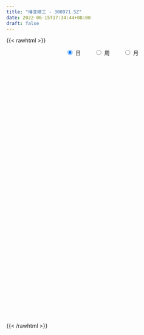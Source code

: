 ```yaml
---
title: "博亚精工 - 300971.SZ"
date: 2022-06-15T17:34:44+08:00
draft: false
---
```

{{< rawhtml >}}
    <div style="text-align: center">
        <label style="padding: 1rem;"><input style="margin-right: .5rem" type="radio" name="period" value="D" checked onclick="period_change(this)">日</label>
        <label style="padding: 1rem;"><input style="margin-right: .5rem" type="radio" name="period" value="W" onclick="period_change(this)">周</label>
        <label style="padding: 1rem;"><input style="margin-right: .5rem" type="radio" name="period" value="M" onclick="period_change(this)">月</label>
    </div>
    <div id="chart" style="height: 700px;"></div> 
    <script type="text/javascript">
        const D_v = [139037.34,92445.89,73125.87,80914.86,70982.46,44482.24,41863.91,31491.57,35878.96,38250.57,38252.52,32068.33,35943.64,37790.79,27698.9,36120.5,53843.96,32982.58,24086.27,30778.63,22217.7,20550.76,42013.86,30377.61,40845.76,30588.51,29373.66,22307.16,25020.8,30353.34,25130.33,26266.7,23688.83,17974.79,16835.4,39855.44,29773.7,24817.72,25462.7,28750.96,23483.54,11874.66,13278.51,14773.24,32583.2,26816.09,20167.13,13720.23,10401.37,14699.93,9747.79,11817.84,10522.97,8174.09,14219.99,10312.87,15884.62,14736.74,14539.2,12418.64,8589.17,10529.0,8806.54,10210.83,12000.91,11700.6,15303.2,32148.65,19069.82,16508.05,16596.69,12438.22,11035.95,19103.13,21287.46,18340.95,29730.82,23813.06,22858.8,34805.84,32520.82,26031.3,54473.54,50428.42,39341.34,28431.37,33750.84,53819.35,79688.36,72992.7,46280.64,63978.43,82988.38,76992.22,65576.5,46847.44,43279.73,41895.03,33385.56,23165.41,31147.27,23696.24,18544.94,17124.68,38862.53,26803.94,30220.03,31107.67,13638.78,11041.52,14353.0,12096.36,11744.8,10891.8,10308.0,6883.0,6713.01,8104.0,8743.44,18357.07,12492.35,12046.59,9754.99,17298.83,13247.57,17048.71,10240.09,19320.27,14662.64,16049.77,7412.18,9829.27,20187.43,10122.27,11365.6,14155.01,19912.42,14604.17,16377.91,14908.81,18852.88,17145.73,14568.27,19459.71,13907.66,16997.96,15174.64,14333.63,10819.75,12410.38,11477.42,9257.0,10459.89,12317.5,14557.92,10932.05,11092.56,8503.95,13274.49,8085.26,5998.66,6640.9,10008.38,8661.92,18038.24,13826.52,8731.03,6072.48,7155.61,6963.8,8156.15,3918.15,9098.05,5809.95,7680.36,8237.14,8328.64,14614.48,9304.7,17328.87,9937.96,13845.85,9403.01,12846.77,17385.34,8218.49,11341.75,6551.11,9371.3,5105.4,4193.04,5893.92,4062.8,4798.1,4263.24,2868.82,5814.95,3989.32,3767.73,3639.46,3730.65,3087.0,16013.3,9485.61,7870.76,6098.19,13264.87,8744.95,20960.9,16508.02,11023.21,9572.94,9367.06,12625.87,14267.26,16749.19,13642.8,11713.66,9376.54,6799.69,5358.45,5857.22,6243.38,7428.01,4466.18,5063.0,4900.79,5159.48,5168.4,3414.0,4132.76,3792.45,3078.92,3521.45,3379.19,3052.69,4772.66,5746.25,4894.22,18292.88,20628.84,12759.67,10125.26,19144.1,13933.22,10945.5,9402.0,9810.4,18418.84,10877.08,11040.04,7195.5,8063.53,7689.45,8693.87,6539.0,9385.7,10188.05,5123.45,4522.35,4417.0,6827.85,4347.96,4853.0,5460.9,4904.7,8486.0,4330.45,6180.9,4613.0,5435.99,5333.0,5062.82,6807.0,8737.83,7048.06,6039.0,5736.35,4465.0,5235.5,7412.05,6096.5]
const D_histogram = [0.0,0.0031908832,-0.0530577512,-0.3081419205,-0.6903706923,-0.9277405084,-1.005512697,-0.9992196535,-1.0448641177,-0.9153476196,-0.7420117876,-0.6966631819,-0.4808823071,-0.2884705578,-0.2120326187,-0.0101447372,0.1226045862,0.1562793968,0.1869996978,0.1449084734,0.1477631641,0.1246958162,0.2579755738,0.258952298,0.3971717545,0.4479736205,0.4779521157,0.4532892787,0.3620910335,0.3952420335,0.3856313866,0.3928776299,0.3398528842,0.2874325699,0.2489711236,0.3113286649,0.2873948546,0.248265514,0.2253479991,0.0792624087,-0.0976163774,-0.2166542525,-0.2301632937,-0.182039741,-0.0935648235,-0.0014539696,0.0070620964,-0.0111147111,0.0111156404,-0.0273957629,-0.0425472223,-0.0925818375,-0.1444158597,-0.1451917363,-0.0874285201,-0.0334553322,0.017303757,0.07994059,0.1057131307,0.0895570972,0.0956271008,0.0544650201,0.0291284428,-0.0105542853,-0.0781844424,-0.0798359441,-0.0341211763,0.0612993594,0.0525446573,0.0669024866,-0.0576825592,-0.1088913133,-0.1188347162,-0.0083097325,0.0436740349,0.1384654716,0.2586322712,0.2978321333,0.3294984643,0.4044478833,0.4876356264,0.4479848177,0.5327861617,0.6554704117,0.5604010227,0.5061383443,0.4408528708,0.4840333673,0.8043442501,0.8744884359,0.7419576442,0.7627046455,0.9468966781,1.2478843122,1.1133350585,0.8322072377,0.7356141785,0.4447261578,0.1573357642,-0.0601868442,-0.3544801699,-0.5759956509,-0.7447139603,-0.8532055866,-0.7465613703,-0.7106268953,-0.6426948016,-0.8241995131,-0.934311207,-0.9496537612,-1.0155853846,-1.1183032902,-1.0855349564,-1.0953635933,-0.9667825316,-0.8287380276,-0.7188276296,-0.6510961276,-0.5403923745,-0.314152268,-0.1861842365,-0.0424940425,0.0780878081,0.2325699098,0.2241731757,0.259120651,0.2454225308,0.1356608107,0.0726030648,-0.1392835857,-0.2307264124,-0.2260416881,-0.1053150959,-0.0366452167,0.0533161541,0.1428507043,0.2947453206,0.3820033481,0.4788249086,0.5378213997,0.6306945066,0.6829734104,0.6397792794,0.6792258347,0.6577258195,0.6014827104,0.5090863433,0.4449381451,0.3555334612,0.2516222033,0.1626375071,0.0496501098,-0.0151359946,0.0168997174,-0.0899311724,-0.2218361908,-0.4067092633,-0.5637474069,-0.5476796128,-0.5043930079,-0.4311258354,-0.3597945331,-0.2421799025,-0.1420126595,0.0437617276,0.0365911391,-0.0510159983,-0.077754921,-0.0417895494,-0.0659534837,-0.1716988089,-0.1950077606,-0.1286047663,-0.0704248578,-0.007524862,0.0556915988,0.0965202708,0.1503125401,0.1554608312,0.1888462379,0.1860572769,0.0933085158,0.0681631006,0.0865529595,-0.0597462284,-0.1380906821,-0.263870885,-0.3470938582,-0.4935773205,-0.561779159,-0.5658491046,-0.6437293559,-0.6187329323,-0.6159475612,-0.5352047094,-0.4130796895,-0.2589904519,-0.1344736409,-0.07428009,-0.0688764378,-0.0590115428,-0.0231205264,0.1555278928,0.2422648459,0.258636288,0.3034847787,0.386751932,0.4339694804,0.4953326367,0.5446236722,0.4944545351,0.4427991032,0.3587255397,0.3498200224,0.3092021849,0.3082062734,0.1399413691,-0.0799903652,-0.2204006362,-0.3152308746,-0.419836987,-0.5649732139,-0.577283629,-0.4935313173,-0.4051648105,-0.2946407226,-0.1996017137,-0.1104993253,-0.1105853728,-0.1107950794,-0.1280495447,-0.1560673295,-0.1207220065,-0.0765957508,-0.0661186157,-0.0375636769,-0.0807758126,-0.1607772145,-0.2822515251,-0.1093643298,0.0113801258,0.0401183,-0.0267852893,0.0292605981,0.0342815056,0.0542046767,-0.0351241525,-0.0764862873,-0.3681534789,-0.6078489138,-0.6772125492,-0.7144079316,-0.6244781371,-0.4938975929,-0.3537683278,-0.2052591346,-0.0434985957,0.0786200657,0.1788837629,0.2527655479,0.2992807859,0.3229699689,0.3533486418,0.3842459508,0.4129728686,0.4563993886,0.3851072333,0.3634720049,0.3547593819,0.3384783201,0.3519970654,0.3692810957,0.3884537632,0.4254268867,0.4763927549,0.4532375907,0.4112472067,0.3223390931,0.2507077245,0.2154248885,0.1525908885,0.1079814377]
const D_fast = [0.0,0.003988604,-0.0655244681,-0.3976441176,-0.9524655624,-1.4217705057,-1.7509208686,-1.9944327384,-2.301293232,-2.4006136389,-2.4127807538,-2.5415979435,-2.4460376455,-2.3257435357,-2.3023137512,-2.102962054,-1.9395615841,-1.8668169243,-1.7893466989,-1.7952108049,-1.7554153232,-1.7473087171,-1.5495350659,-1.4838202673,-1.2463078721,-1.083512601,-0.9340460769,-0.8453865942,-0.846062081,-0.7141005726,-0.6273033729,-0.5218377222,-0.4898992468,-0.4704614186,-0.446680084,-0.3064903765,-0.2585754731,-0.2356384352,-0.2022189504,-0.3284889386,-0.529771819,-0.7029732572,-0.7740231219,-0.7714095045,-0.7063257928,-0.6145784313,-0.6042968412,-0.6252523265,-0.6002430648,-0.6456034089,-0.6713916739,-0.7445717484,-0.8325097356,-0.8695835463,-0.8336774601,-0.7880681052,-0.7329830767,-0.6503610963,-0.5981602729,-0.5919270321,-0.5619502533,-0.589496079,-0.6075505455,-0.649871845,-0.7370481127,-0.7586586004,-0.7214741266,-0.6107287512,-0.6063472889,-0.575263838,-0.7142695235,-0.792701106,-0.8323531879,-0.7239056374,-0.6610033612,-0.5315955567,-0.3467706892,-0.2331127938,-0.1190718467,0.0569895432,0.2620861928,0.3344315885,0.552429473,0.8389813259,0.8840121926,0.9562841003,1.0012118444,1.1654006828,1.6867976282,1.9755639229,2.0285225422,2.239945705,2.6608619071,3.2738206192,3.4176051302,3.3445291188,3.4318396042,3.252133123,3.0040766705,2.771507351,2.3885939828,2.023079589,1.6681827895,1.3463897667,1.2663936403,1.1246713915,1.0319297848,0.644375195,0.3006856994,0.0479297049,-0.2718982647,-0.6541919928,-0.8928073982,-1.1764769334,-1.2895915045,-1.3587315074,-1.4285280168,-1.5235705467,-1.5479648873,-1.4002628477,-1.3188408754,-1.185774192,-1.0456703894,-0.8330458103,-0.7853992505,-0.6856716124,-0.6380140999,-0.7138606174,-0.758767597,-1.005475144,-1.1545995738,-1.2064252715,-1.1120274532,-1.0525188782,-0.9492284689,-0.8239812427,-0.5984002962,-0.4156414317,-0.199113644,-0.005661803,0.2448849305,0.467907187,0.5846578758,0.7939108898,0.9368423294,1.030969898,1.0658451167,1.1129314548,1.1124101362,1.0714044291,1.0230791096,0.9225042398,0.8539341368,0.8901947782,0.7608810952,0.573517029,0.2869666407,-0.0110083546,-0.1318604636,-0.2146721108,-0.2491863972,-0.2678037281,-0.2107340731,-0.146069995,0.0506448239,0.0526220203,-0.0477391167,-0.0939167697,-0.0683987854,-0.1090510907,-0.257721118,-0.3297820099,-0.2955302071,-0.2549565131,-0.1939377328,-0.1167983723,-0.0518396327,0.0395307717,0.0835442706,0.1641412368,0.207866595,0.1384449629,0.1303403228,0.1703684216,0.0091326766,-0.1037344477,-0.2954823718,-0.4654788095,-0.7353566019,-0.9440032302,-1.0895354519,-1.3283480422,-1.4580348517,-1.6092363709,-1.6622946965,-1.6434395989,-1.5540979743,-1.4631995736,-1.4215760451,-1.4333915023,-1.438279493,-1.4081686083,-1.1906382159,-1.0433350513,-0.9623045371,-0.8415848518,-0.6616297155,-0.5059197971,-0.3207234815,-0.135276528,-0.0618320313,-0.0027876874,0.0028201341,0.0813696223,0.118052331,0.194107988,0.0608284258,-0.1791008997,-0.3746113298,-0.5482492868,-0.757814646,-1.0441941764,-1.2008254988,-1.2404560163,-1.2533807122,-1.2165168049,-1.1713782244,-1.1099006674,-1.1376330581,-1.1655415345,-1.214808386,-1.2818430031,-1.2766781818,-1.2517008638,-1.2577533826,-1.2385893631,-1.3019954519,-1.4221911574,-1.6142283494,-1.4686822365,-1.3450927494,-1.3063250002,-1.3799249118,-1.3165638749,-1.302972591,-1.2694982508,-1.3676081181,-1.4280918247,-1.8117973861,-2.2034550494,-2.4421218221,-2.6579191873,-2.7241089272,-2.7170027812,-2.6653155981,-2.5681211885,-2.4172352986,-2.2754616207,-2.1304769828,-1.9934038109,-1.8720683763,-1.7676367011,-1.6489208678,-1.5219620711,-1.3899919361,-1.232465569,-1.2074809159,-1.1382481431,-1.0582709206,-0.9899324025,-0.8884143908,-0.7788100866,-0.6625239783,-0.519194133,-0.3491300761,-0.2589758426,-0.198154425,-0.2064777653,-0.2154322027,-0.1968588166,-0.2215450945,-0.2391591859]
const D_slow = [0.0,0.0007977208,-0.012466717,-0.0895021971,-0.2620948702,-0.4940299973,-0.7454081715,-0.9952130849,-1.2564291143,-1.4852660192,-1.6707689661,-1.8449347616,-1.9651553384,-2.0372729778,-2.0902811325,-2.0928173168,-2.0621661703,-2.0230963211,-1.9763463966,-1.9401192783,-1.9031784873,-1.8720045332,-1.8075106398,-1.7427725653,-1.6434796266,-1.5314862215,-1.4119981926,-1.2986758729,-1.2081531145,-1.1093426062,-1.0129347595,-0.914715352,-0.829752131,-0.7578939885,-0.6956512076,-0.6178190414,-0.5459703277,-0.4839039492,-0.4275669495,-0.4077513473,-0.4321554416,-0.4863190048,-0.5438598282,-0.5893697634,-0.6127609693,-0.6131244617,-0.6113589376,-0.6141376154,-0.6113587053,-0.618207646,-0.6288444516,-0.6519899109,-0.6880938759,-0.7243918099,-0.74624894,-0.754612773,-0.7502868338,-0.7303016863,-0.7038734036,-0.6814841293,-0.6575773541,-0.6439610991,-0.6366789884,-0.6393175597,-0.6588636703,-0.6788226563,-0.6873529504,-0.6720281105,-0.6588919462,-0.6421663246,-0.6565869644,-0.6838097927,-0.7135184717,-0.7155959049,-0.7046773961,-0.6700610282,-0.6054029604,-0.5309449271,-0.448570311,-0.3474583402,-0.2255494336,-0.1135532292,0.0196433113,0.1835109142,0.3236111699,0.450145756,0.5603589736,0.6813673155,0.882453378,1.101075487,1.286564898,1.4772410594,1.713965229,2.025936307,2.3042700716,2.5123218811,2.6962254257,2.8074069652,2.8467409062,2.8316941952,2.7430741527,2.59907524,2.4128967499,2.1995953532,2.0129550106,1.8352982868,1.6746245864,1.4685747081,1.2349969064,0.9975834661,0.7436871199,0.4641112974,0.1927275583,-0.0811133401,-0.3228089729,-0.5299934798,-0.7097003872,-0.8724744191,-1.0075725128,-1.0861105798,-1.1326566389,-1.1432801495,-1.1237581975,-1.0656157201,-1.0095724261,-0.9447922634,-0.8834366307,-0.849521428,-0.8313706618,-0.8661915583,-0.9238731614,-0.9803835834,-1.0067123574,-1.0158736615,-1.002544623,-0.9668319469,-0.8931456168,-0.7976447798,-0.6779385526,-0.5434832027,-0.3858095761,-0.2150662235,-0.0551214036,0.1146850551,0.2791165099,0.4294871875,0.5567587734,0.6679933097,0.756876675,0.8197822258,0.8604416026,0.87285413,0.8690701314,0.8732950607,0.8508122676,0.7953532199,0.6936759041,0.5527390523,0.4158191491,0.2897208972,0.1819394383,0.091990805,0.0314458294,-0.0040573355,0.0068830964,0.0160308812,0.0032768816,-0.0161618487,-0.026609236,-0.0430976069,-0.0860223091,-0.1347742493,-0.1669254409,-0.1845316553,-0.1864128708,-0.1724899711,-0.1483599034,-0.1107817684,-0.0719165606,-0.0247050011,0.0218093181,0.0451364471,0.0621772222,0.0838154621,0.068878905,0.0343562345,-0.0316114868,-0.1183849513,-0.2417792815,-0.3822240712,-0.5236863473,-0.6846186863,-0.8393019194,-0.9932888097,-1.1270899871,-1.2303599094,-1.2951075224,-1.3287259326,-1.3472959551,-1.3645150646,-1.3792679502,-1.3850480819,-1.3461661087,-1.2855998972,-1.2209408252,-1.1450696305,-1.0483816475,-0.9398892774,-0.8160561182,-0.6799002002,-0.5562865664,-0.4455867906,-0.3559054057,-0.2684504001,-0.1911498539,-0.1140982855,-0.0791129432,-0.0991105345,-0.1542106936,-0.2330184122,-0.337977659,-0.4792209625,-0.6235418697,-0.746924699,-0.8482159017,-0.9218760823,-0.9717765107,-0.9994013421,-1.0270476853,-1.0547464551,-1.0867588413,-1.1257756737,-1.1559561753,-1.175105113,-1.1916347669,-1.2010256862,-1.2212196393,-1.2614139429,-1.3319768242,-1.3593179067,-1.3564728752,-1.3464433002,-1.3531396225,-1.345824473,-1.3372540966,-1.3237029274,-1.3324839656,-1.3516055374,-1.4436439071,-1.5956061356,-1.7649092729,-1.9435112558,-2.09963079,-2.2231051883,-2.3115472702,-2.3628620539,-2.3737367028,-2.3540816864,-2.3093607457,-2.2461693587,-2.1713491622,-2.09060667,-2.0022695096,-1.9062080219,-1.8029648047,-1.6888649576,-1.5925881492,-1.501720148,-1.4130303025,-1.3284107225,-1.2404114562,-1.1480911822,-1.0509777415,-0.9446210198,-0.825522831,-0.7122134333,-0.6094016317,-0.5288168584,-0.4661399273,-0.4122837051,-0.374135983,-0.3471406236]
const D_data = [['2021-04-15', 50.0, 45.26, 45.02, 53.28],['2021-04-16', 41.66, 45.31, 41.22, 46.0],['2021-04-19', 44.0, 44.4, 42.0, 45.36],['2021-04-20', 44.65, 40.91, 40.66, 45.25],['2021-04-21', 39.45, 37.16, 37.0, 40.2],['2021-04-22', 37.1, 36.59, 36.11, 37.58],['2021-04-23', 36.95, 36.87, 36.76, 37.77],['2021-04-26', 36.18, 36.8, 35.86, 37.28],['2021-04-27', 36.6, 35.06, 34.63, 36.69],['2021-04-28', 35.35, 36.5, 35.3, 37.09],['2021-04-29', 36.27, 36.98, 36.13, 37.71],['2021-04-30', 36.59, 35.14, 35.03, 37.4],['2021-05-06', 35.12, 37.24, 34.8, 37.24],['2021-05-07', 37.6, 37.46, 36.61, 38.52],['2021-05-10', 37.59, 36.24, 36.11, 37.6],['2021-05-11', 35.86, 38.18, 35.72, 38.18],['2021-05-12', 38.8, 37.97, 37.9, 40.98],['2021-05-13', 37.14, 37.0, 36.4, 37.95],['2021-05-14', 37.2, 36.99, 36.72, 37.6],['2021-05-17', 37.0, 35.9, 35.4, 37.17],['2021-05-18', 35.63, 36.2, 35.63, 36.97],['2021-05-19', 36.04, 35.66, 35.61, 36.54],['2021-05-20', 35.66, 37.81, 35.5, 38.12],['2021-05-21', 37.3, 36.47, 36.21, 37.74],['2021-05-24', 36.37, 38.59, 36.02, 38.68],['2021-05-25', 38.99, 38.12, 37.55, 39.2],['2021-05-26', 37.97, 38.24, 37.32, 38.62],['2021-05-27', 38.2, 37.75, 37.56, 38.2],['2021-05-28', 37.78, 36.75, 36.66, 38.14],['2021-05-31', 36.76, 38.29, 36.67, 38.36],['2021-06-01', 37.92, 37.98, 37.61, 38.46],['2021-06-02', 38.24, 38.36, 37.82, 38.69],['2021-06-03', 38.67, 37.65, 37.61, 38.76],['2021-06-04', 37.38, 37.51, 37.23, 38.5],['2021-06-07', 37.52, 37.55, 37.23, 38.3],['2021-06-08', 37.53, 39.01, 37.3, 39.38],['2021-06-09', 38.82, 38.19, 38.08, 39.3],['2021-06-10', 38.29, 37.97, 37.65, 38.66],['2021-06-11', 37.52, 38.13, 37.31, 38.35],['2021-06-15', 38.14, 36.19, 35.97, 38.16],['2021-06-16', 35.9, 34.86, 34.71, 36.0],['2021-06-17', 34.32, 34.59, 34.32, 35.06],['2021-06-18', 34.65, 35.3, 34.65, 35.45],['2021-06-21', 34.89, 35.92, 34.89, 35.97],['2021-06-22', 36.51, 36.6, 36.51, 38.5],['2021-06-23', 36.53, 37.01, 36.53, 38.2],['2021-06-24', 36.6, 36.15, 36.03, 37.54],['2021-06-25', 36.0, 35.7, 35.6, 36.27],['2021-06-28', 36.39, 36.13, 35.69, 36.39],['2021-06-29', 36.23, 35.23, 35.01, 36.23],['2021-06-30', 35.23, 35.26, 35.08, 35.54],['2021-07-01', 35.51, 34.5, 34.46, 35.51],['2021-07-02', 34.79, 34.01, 33.88, 34.89],['2021-07-05', 34.01, 34.29, 33.92, 34.3],['2021-07-06', 34.8, 34.98, 34.19, 35.24],['2021-07-07', 34.68, 35.08, 34.61, 35.23],['2021-07-08', 35.12, 35.21, 34.81, 35.74],['2021-07-09', 35.21, 35.6, 35.01, 35.82],['2021-07-12', 36.0, 35.35, 35.17, 36.0],['2021-07-13', 35.59, 34.83, 34.72, 35.59],['2021-07-14', 34.76, 35.06, 34.6, 35.11],['2021-07-15', 35.05, 34.34, 34.07, 35.09],['2021-07-16', 34.35, 34.3, 34.1, 34.85],['2021-07-19', 34.08, 33.86, 33.68, 34.53],['2021-07-20', 33.83, 33.09, 32.91, 33.83],['2021-07-21', 33.3, 33.57, 32.95, 33.86],['2021-07-22', 33.57, 34.14, 33.08, 34.17],['2021-07-23', 34.5, 35.06, 34.26, 35.86],['2021-07-26', 34.6, 33.94, 33.65, 35.34],['2021-07-27', 34.34, 34.2, 33.82, 35.23],['2021-07-28', 33.79, 32.07, 32.04, 34.0],['2021-07-29', 32.07, 32.35, 32.07, 32.78],['2021-07-30', 32.0, 32.51, 31.9, 32.8],['2021-08-02', 32.51, 34.14, 32.05, 34.18],['2021-08-03', 34.4, 33.76, 33.67, 35.28],['2021-08-04', 33.73, 34.67, 33.73, 34.85],['2021-08-05', 34.74, 35.64, 34.41, 35.96],['2021-08-06', 36.0, 35.2, 34.72, 36.3],['2021-08-09', 35.41, 35.48, 35.16, 36.35],['2021-08-10', 35.39, 36.55, 35.28, 37.37],['2021-08-11', 36.46, 37.4, 36.21, 37.57],['2021-08-12', 37.0, 36.33, 35.71, 37.02],['2021-08-13', 36.2, 38.4, 36.0, 42.01],['2021-08-16', 38.5, 39.93, 37.51, 40.5],['2021-08-17', 39.23, 37.8, 37.58, 39.56],['2021-08-18', 37.33, 38.39, 37.06, 38.6],['2021-08-19', 37.7, 38.38, 36.76, 39.4],['2021-08-20', 39.25, 40.14, 38.5, 42.58],['2021-08-23', 41.46, 45.23, 41.0, 47.67],['2021-08-24', 44.66, 43.97, 43.25, 47.37],['2021-08-25', 43.14, 42.08, 41.61, 43.69],['2021-08-26', 42.27, 44.5, 41.04, 46.37],['2021-08-27', 44.0, 48.02, 42.62, 52.86],['2021-08-30', 48.02, 51.95, 46.22, 54.76],['2021-08-31', 51.82, 48.2, 48.1, 53.33],['2021-09-01', 48.78, 46.36, 45.51, 49.23],['2021-09-02', 46.05, 48.65, 45.56, 49.57],['2021-09-03', 47.6, 46.03, 44.6, 50.88],['2021-09-06', 46.01, 45.15, 43.35, 46.19],['2021-09-07', 44.52, 45.1, 44.37, 45.72],['2021-09-08', 44.72, 42.98, 42.98, 44.97],['2021-09-09', 42.83, 42.5, 41.7, 43.8],['2021-09-10', 42.74, 41.93, 41.3, 42.96],['2021-09-13', 42.0, 41.62, 41.16, 42.65],['2021-09-14', 41.76, 43.97, 41.4, 44.65],['2021-09-15', 43.0, 43.16, 42.21, 44.38],['2021-09-16', 42.95, 43.55, 42.36, 45.36],['2021-09-17', 43.5, 39.75, 39.65, 43.5],['2021-09-22', 38.69, 39.34, 38.59, 40.31],['2021-09-23', 39.92, 39.59, 39.17, 39.95],['2021-09-24', 39.3, 38.07, 37.92, 39.54],['2021-09-27', 37.91, 36.38, 36.15, 38.56],['2021-09-28', 36.59, 37.05, 36.11, 38.1],['2021-09-29', 36.41, 35.71, 35.61, 36.96],['2021-09-30', 36.09, 36.91, 36.0, 37.0],['2021-10-08', 37.12, 36.97, 36.8, 37.5],['2021-10-11', 36.99, 36.58, 35.71, 36.99],['2021-10-12', 36.68, 35.87, 35.06, 36.68],['2021-10-13', 35.6, 36.28, 35.3, 36.88],['2021-10-14', 35.95, 38.15, 35.95, 38.62],['2021-10-15', 37.47, 37.52, 37.02, 38.19],['2021-10-18', 37.01, 38.2, 37.01, 38.61],['2021-10-19', 37.91, 38.48, 37.63, 38.56],['2021-10-20', 38.56, 39.62, 38.19, 40.22],['2021-10-21', 39.0, 38.01, 37.73, 39.01],['2021-10-22', 37.89, 38.68, 36.89, 39.36],['2021-10-25', 38.21, 38.2, 37.69, 38.45],['2021-10-26', 36.94, 36.69, 36.37, 38.48],['2021-10-27', 36.61, 36.77, 36.22, 38.58],['2021-10-28', 36.21, 34.01, 34.01, 36.26],['2021-10-29', 34.01, 34.42, 33.75, 34.85],['2021-11-01', 34.29, 35.07, 34.29, 35.32],['2021-11-02', 35.1, 36.59, 35.1, 37.4],['2021-11-03', 36.21, 36.25, 35.8, 36.74],['2021-11-04', 36.38, 36.81, 36.1, 37.2],['2021-11-05', 36.62, 37.23, 36.29, 37.58],['2021-11-08', 37.32, 38.71, 36.89, 39.53],['2021-11-09', 38.51, 38.7, 38.1, 38.95],['2021-11-10', 38.89, 39.56, 38.63, 39.62],['2021-11-11', 39.24, 39.83, 39.01, 40.29],['2021-11-12', 39.98, 41.07, 39.98, 41.28],['2021-11-15', 41.0, 41.44, 40.25, 41.85],['2021-11-16', 41.44, 40.78, 40.15, 41.44],['2021-11-17', 40.5, 42.34, 40.3, 42.98],['2021-11-18', 42.3, 42.19, 41.42, 42.56],['2021-11-19', 41.8, 42.1, 41.62, 43.47],['2021-11-22', 42.0, 41.76, 41.64, 42.77],['2021-11-23', 42.38, 42.16, 41.8, 43.34],['2021-11-24', 42.63, 41.85, 41.52, 42.66],['2021-11-25', 42.25, 41.5, 41.21, 42.25],['2021-11-26', 41.7, 41.45, 41.41, 42.77],['2021-11-29', 40.57, 40.81, 40.5, 41.43],['2021-11-30', 40.7, 41.07, 40.21, 41.95],['2021-12-01', 41.08, 42.32, 40.6, 42.32],['2021-12-02', 42.36, 40.47, 40.12, 42.36],['2021-12-03', 40.21, 39.5, 39.43, 40.49],['2021-12-06', 39.61, 37.83, 37.74, 39.65],['2021-12-07', 37.98, 36.95, 36.81, 37.98],['2021-12-08', 37.4, 38.36, 37.4, 39.46],['2021-12-09', 38.55, 38.49, 38.29, 38.97],['2021-12-10', 38.09, 38.84, 38.02, 39.2],['2021-12-13', 38.91, 38.91, 38.28, 39.29],['2021-12-14', 38.5, 39.77, 38.5, 40.16],['2021-12-15', 39.93, 39.99, 39.4, 40.36],['2021-12-16', 40.0, 41.8, 40.0, 41.87],['2021-12-17', 41.4, 39.9, 39.89, 41.75],['2021-12-20', 39.61, 38.63, 38.57, 39.94],['2021-12-21', 38.63, 39.03, 38.46, 39.33],['2021-12-22', 38.95, 39.79, 38.85, 40.38],['2021-12-23', 40.06, 39.02, 38.58, 40.06],['2021-12-24', 38.9, 37.54, 37.5, 39.4],['2021-12-27', 37.8, 38.06, 37.33, 38.38],['2021-12-28', 38.33, 39.15, 38.29, 39.85],['2021-12-29', 39.15, 39.28, 38.61, 39.58],['2021-12-30', 39.44, 39.61, 38.92, 40.0],['2021-12-31', 39.61, 39.95, 39.4, 40.25],['2022-01-04', 39.94, 39.99, 39.12, 39.99],['2022-01-05', 39.49, 40.49, 39.14, 40.66],['2022-01-06', 39.9, 40.15, 39.45, 40.5],['2022-01-07', 40.0, 40.74, 39.56, 41.07],['2022-01-10', 40.55, 40.52, 40.01, 40.95],['2022-01-11', 40.59, 39.25, 39.2, 41.18],['2022-01-12', 39.35, 39.85, 39.35, 40.92],['2022-01-13', 40.02, 40.45, 39.32, 40.85],['2022-01-14', 39.81, 38.06, 37.81, 39.93],['2022-01-17', 37.8, 38.23, 37.42, 38.7],['2022-01-18', 38.28, 36.92, 36.92, 38.36],['2022-01-19', 36.99, 36.63, 36.45, 37.17],['2022-01-20', 36.61, 34.85, 34.6, 36.85],['2022-01-21', 35.19, 34.78, 34.49, 35.19],['2022-01-24', 34.78, 34.87, 34.33, 35.11],['2022-01-25', 34.47, 33.15, 33.15, 35.1],['2022-01-26', 33.15, 33.68, 33.15, 34.16],['2022-01-27', 33.68, 32.85, 32.8, 33.72],['2022-01-28', 33.39, 33.44, 32.66, 33.75],['2022-02-07', 33.88, 33.96, 33.61, 34.2],['2022-02-08', 33.95, 34.66, 33.51, 34.81],['2022-02-09', 34.5, 34.7, 34.45, 34.99],['2022-02-10', 34.73, 34.12, 34.0, 34.84],['2022-02-11', 34.07, 33.36, 33.1, 34.11],['2022-02-14', 33.65, 33.21, 33.01, 33.85],['2022-02-15', 33.53, 33.43, 32.93, 33.53],['2022-02-16', 33.42, 35.66, 33.18, 36.49],['2022-02-17', 35.05, 35.2, 34.92, 35.86],['2022-02-18', 34.95, 34.62, 34.2, 35.35],['2022-02-21', 34.62, 35.2, 34.32, 35.28],['2022-02-22', 35.37, 36.15, 34.41, 37.56],['2022-02-23', 36.13, 36.24, 35.56, 36.5],['2022-02-24', 35.8, 36.96, 35.31, 37.53],['2022-02-25', 35.91, 37.42, 35.6, 37.79],['2022-02-28', 37.47, 36.5, 36.18, 37.61],['2022-03-01', 36.57, 36.51, 36.3, 37.41],['2022-03-02', 36.31, 36.0, 35.68, 36.52],['2022-03-03', 36.03, 36.93, 35.61, 36.99],['2022-03-04', 36.5, 36.63, 35.81, 37.43],['2022-03-07', 36.59, 37.24, 35.8, 37.68],['2022-03-08', 37.34, 34.85, 34.63, 37.38],['2022-03-09', 34.67, 33.16, 31.16, 35.21],['2022-03-10', 34.0, 33.04, 32.81, 34.34],['2022-03-11', 32.82, 32.73, 31.58, 32.92],['2022-03-14', 32.22, 31.73, 31.71, 32.7],['2022-03-15', 31.73, 30.09, 30.09, 31.73],['2022-03-16', 30.6, 30.79, 29.8, 31.05],['2022-03-17', 31.28, 31.66, 30.86, 32.05],['2022-03-18', 31.7, 31.71, 31.35, 32.08],['2022-03-21', 31.73, 32.12, 31.6, 32.23],['2022-03-22', 31.82, 32.15, 31.82, 32.77],['2022-03-23', 31.96, 32.31, 31.78, 32.46],['2022-03-24', 32.05, 31.2, 31.1, 32.05],['2022-03-25', 31.31, 30.96, 30.96, 31.74],['2022-03-28', 31.87, 30.45, 30.0, 31.87],['2022-03-29', 30.45, 29.92, 29.91, 30.79],['2022-03-30', 29.97, 30.46, 29.97, 30.6],['2022-03-31', 30.46, 30.54, 30.01, 30.89],['2022-04-01', 30.1, 30.04, 30.0, 30.6],['2022-04-06', 30.01, 30.16, 29.92, 30.44],['2022-04-07', 30.0, 29.0, 28.88, 30.1],['2022-04-08', 29.28, 27.93, 27.8, 29.28],['2022-04-11', 27.88, 26.5, 26.43, 27.88],['2022-04-12', 26.55, 29.98, 26.3, 31.68],['2022-04-13', 29.69, 29.89, 28.1, 31.58],['2022-04-14', 30.49, 28.97, 28.63, 30.49],['2022-04-15', 28.19, 27.48, 27.3, 28.87],['2022-04-18', 27.5, 28.8, 27.18, 30.29],['2022-04-19', 28.23, 28.16, 27.88, 29.0],['2022-04-20', 28.15, 28.26, 27.9, 28.63],['2022-04-21', 28.1, 26.52, 26.36, 28.35],['2022-04-22', 26.7, 26.53, 25.62, 26.7],['2022-04-25', 23.5, 22.11, 22.0, 24.2],['2022-04-26', 21.79, 20.71, 20.61, 22.52],['2022-04-27', 20.32, 21.25, 20.0, 21.51],['2022-04-28', 20.9, 20.54, 20.26, 21.27],['2022-04-29', 20.87, 21.45, 20.64, 21.72],['2022-05-05', 21.57, 21.8, 21.35, 22.13],['2022-05-06', 21.41, 21.99, 21.22, 22.35],['2022-05-09', 21.84, 22.32, 21.83, 22.85],['2022-05-10', 21.91, 22.89, 21.91, 23.49],['2022-05-11', 22.68, 22.84, 22.62, 23.76],['2022-05-12', 22.71, 22.94, 22.69, 23.38],['2022-05-13', 23.27, 22.93, 22.72, 23.27],['2022-05-16', 22.93, 22.82, 22.8, 23.65],['2022-05-17', 23.0, 22.67, 22.2, 23.0],['2022-05-18', 22.56, 22.88, 22.56, 23.45],['2022-05-19', 22.7, 23.07, 22.42, 23.1],['2022-05-20', 23.14, 23.26, 22.93, 23.67],['2022-05-23', 23.23, 23.74, 23.22, 23.82],['2022-05-24', 23.68, 22.33, 22.31, 24.12],['2022-05-25', 22.21, 22.78, 22.16, 22.88],['2022-05-26', 22.85, 22.94, 22.03, 23.09],['2022-05-27', 23.3, 22.86, 22.71, 23.43],['2022-05-30', 23.28, 23.32, 22.46, 23.33],['2022-05-31', 23.37, 23.57, 22.73, 23.64],['2022-06-01', 23.75, 23.84, 23.08, 24.2],['2022-06-02', 23.7, 24.4, 23.54, 24.46],['2022-06-06', 24.46, 25.05, 24.46, 25.38],['2022-06-07', 24.95, 24.46, 24.29, 25.14],['2022-06-08', 24.46, 24.3, 23.9, 24.76],['2022-06-09', 24.23, 23.57, 23.33, 24.45],['2022-06-10', 23.16, 23.51, 22.81, 23.67],['2022-06-13', 23.5, 23.8, 23.39, 23.87],['2022-06-14', 23.66, 23.28, 22.51, 23.66],['2022-06-15', 23.36, 23.27, 23.15, 23.68]]
const W_v = [231483.23,311369.34,175941.95,73734.43,174732.21,145938.56,148135.89,123413.99,136744.96,77387.67,108059.89,57189.9,63328.31,54882.55,81364.19,75648.73,112275.42,170690.3,205771.32,345928.51,274590.92,129939.42,144118.85,39033.3,45040.96,6883.0,54409.87,69396.69,67684.95,65659.58,84656.19,82079.33,64215.82,57524.36,46954.92,57175.96,37079.07,34743.65,49576.69,63418.93,40588.05,23211.1,20080.28,40187.32,65576.93,56856.34,58281.88,29353.24,23705.67,17904.77,13571.6,66700.87,63235.22,55594.99,16383.32,35758.55,25906.71,28515.05,22638.81,32026.24,18744.05]
const W_histogram = [0.0,-0.5386210826,-0.9571598672,-1.0178497997,-1.0267969342,-1.0036942672,-0.908372732,-0.7400798781,-0.5421198858,-0.5548778353,-0.4916451825,-0.5163562112,-0.3843944251,-0.3447077446,-0.2326877079,-0.2919089252,-0.120286491,0.219848706,0.5540991201,1.2577166592,1.5232146297,1.3620629152,1.0613687805,0.7184648014,0.3986277613,0.1869640145,0.085041482,0.0959805123,-0.1690249551,-0.1415189381,0.1339404436,0.370739242,0.4628342866,0.3753861912,0.2614573131,0.2460736009,0.0744452676,0.1181234541,0.1908080706,0.0559809243,-0.2402609032,-0.4977909686,-0.6360122772,-0.6052421089,-0.3705057084,-0.2484934506,-0.4014371535,-0.5339905359,-0.6283671513,-0.7032847578,-0.8364186213,-0.8912185208,-0.9239250724,-1.2025305495,-1.2592596689,-1.1455499784,-0.9672912286,-0.8023012393,-0.5286420252,-0.3550887556,-0.2110871012]
const W_fast = [0.0,-0.6732763533,-1.3311051047,-1.646257487,-1.9119038551,-2.1397247549,-2.2714964028,-2.2882235183,-2.2257934975,-2.3772709058,-2.4369495486,-2.5907496301,-2.5548864503,-2.601376706,-2.5475285962,-2.6797270448,-2.5381762333,-2.1430788599,-1.6703036657,-0.6522569619,-0.0059553339,0.1734086804,0.1380567408,-0.025231038,-0.2454111377,-0.4103338809,-0.4909960429,-0.4560618845,-0.7633235907,-0.7711973082,-0.4622528156,-0.1327692067,0.0750344095,0.081432862,0.0328683121,0.0790030002,-0.0740140163,-0.0008049663,0.1195816679,-0.0012502473,-0.3575573007,-0.7395351082,-1.0367594861,-1.1572998451,-1.0151898716,-0.9553009765,-1.2086039678,-1.4746549841,-1.7261233874,-1.9768621833,-2.3191007022,-2.5967052318,-2.8603930515,-3.4396311661,-3.8111752026,-3.9838530068,-4.0474170641,-4.0830023846,-3.9415036769,-3.8567225962,-3.7654927171]
const W_slow = [0.0,-0.1346552707,-0.3739452375,-0.6284076874,-0.8851069209,-1.1360304877,-1.3631236707,-1.5481436402,-1.6836736117,-1.8223930705,-1.9453043661,-2.0743934189,-2.1704920252,-2.2566689613,-2.3148408883,-2.3878181196,-2.4178897424,-2.3629275659,-2.2244027858,-1.909973621,-1.5291699636,-1.1886542348,-0.9233120397,-0.7436958393,-0.644038899,-0.5972978954,-0.5760375249,-0.5520423968,-0.5942986356,-0.6296783701,-0.5961932592,-0.5035084487,-0.3877998771,-0.2939533293,-0.228589001,-0.1670706008,-0.1484592839,-0.1189284203,-0.0712264027,-0.0572311716,-0.1172963974,-0.2417441396,-0.4007472089,-0.5520577361,-0.6446841632,-0.7068075259,-0.8071668143,-0.9406644483,-1.0977562361,-1.2735774255,-1.4826820809,-1.7054867111,-1.9364679792,-2.2371006165,-2.5519155338,-2.8383030284,-3.0801258355,-3.2807011453,-3.4128616516,-3.5016338405,-3.5544056158]
const W_data = [['2021-04-16', 50.0, 45.31, 41.22, 53.28],['2021-04-23', 44.0, 36.87, 36.11, 45.36],['2021-04-30', 36.18, 35.14, 34.63, 37.71],['2021-05-07', 35.12, 37.46, 34.8, 38.52],['2021-05-14', 37.59, 36.99, 35.72, 40.98],['2021-05-21', 37.0, 36.47, 35.4, 38.12],['2021-05-28', 36.37, 36.75, 36.02, 39.2],['2021-06-04', 36.76, 37.51, 36.67, 38.76],['2021-06-11', 37.52, 38.13, 37.23, 39.38],['2021-06-18', 38.14, 35.3, 34.32, 38.16],['2021-06-25', 34.89, 35.7, 34.89, 38.5],['2021-07-02', 36.39, 34.01, 33.88, 36.39],['2021-07-09', 34.01, 35.6, 33.92, 35.82],['2021-07-16', 36.0, 34.3, 34.07, 36.0],['2021-07-23', 34.08, 35.06, 32.91, 35.86],['2021-07-30', 34.6, 32.51, 31.9, 35.34],['2021-08-06', 32.51, 35.2, 32.05, 36.3],['2021-08-13', 35.41, 38.4, 35.16, 42.01],['2021-08-20', 38.5, 40.14, 36.76, 42.58],['2021-08-27', 41.46, 48.02, 41.0, 52.86],['2021-09-03', 48.02, 46.03, 44.6, 54.76],['2021-09-10', 46.01, 41.93, 41.3, 46.19],['2021-09-17', 42.0, 39.75, 39.65, 45.36],['2021-09-24', 38.69, 38.07, 37.92, 40.31],['2021-09-30', 37.91, 36.91, 35.61, 38.56],['2021-10-08', 37.12, 36.97, 36.8, 37.5],['2021-10-15', 36.99, 37.52, 35.06, 38.62],['2021-10-22', 37.01, 38.68, 36.89, 40.22],['2021-10-29', 38.21, 34.42, 33.75, 38.58],['2021-11-05', 34.29, 37.23, 34.29, 37.58],['2021-11-12', 37.32, 41.07, 36.89, 41.28],['2021-11-19', 41.0, 42.1, 40.15, 43.47],['2021-11-26', 42.0, 41.45, 41.21, 43.34],['2021-12-03', 40.57, 39.5, 39.43, 42.36],['2021-12-10', 39.61, 38.84, 36.81, 39.65],['2021-12-17', 38.91, 39.9, 38.28, 41.87],['2021-12-24', 39.61, 37.54, 37.5, 40.38],['2021-12-31', 37.8, 39.95, 37.33, 40.25],['2022-01-07', 39.94, 40.74, 39.12, 41.07],['2022-01-14', 40.55, 38.06, 37.81, 41.18],['2022-01-21', 37.8, 34.78, 34.49, 38.7],['2022-01-28', 34.78, 33.44, 32.66, 35.11],['2022-02-11', 33.88, 33.36, 33.1, 34.99],['2022-02-18', 33.65, 34.62, 32.93, 36.49],['2022-02-25', 34.62, 37.42, 34.32, 37.79],['2022-03-04', 37.47, 36.63, 35.61, 37.61],['2022-03-11', 36.59, 32.73, 31.16, 37.68],['2022-03-18', 32.22, 31.71, 29.8, 32.7],['2022-03-25', 31.73, 30.96, 30.96, 32.77],['2022-04-01', 31.87, 30.04, 29.91, 31.87],['2022-04-08', 30.01, 27.93, 27.8, 30.44],['2022-04-15', 27.88, 27.48, 26.3, 31.68],['2022-04-22', 27.5, 26.53, 25.62, 30.29],['2022-04-29', 23.5, 21.45, 20.0, 24.2],['2022-05-06', 21.57, 21.99, 21.22, 22.35],['2022-05-13', 21.84, 22.93, 21.83, 23.76],['2022-05-20', 22.93, 23.26, 22.2, 23.67],['2022-05-27', 23.23, 22.86, 22.03, 24.12],['2022-06-02', 23.28, 24.4, 22.46, 24.46],['2022-06-10', 24.46, 23.51, 22.81, 25.38],['2022-06-17', 23.5, 23.27, 22.51, 23.87]]
const M_v = [718794.5199999998,572894.4299999999,450102.26,297564.59,977234.2699999999,490154.7299999999,198374.51,316327.81,213761.0699999999,176794.77,136867.74,171699.5000000001,202481.87,117332.62,62640.11]
const M_histogram = [0.0,0.201025641,0.1226608226,-0.1091231329,0.7521297012,0.5298136972,0.2003797989,0.4039126902,0.4340454629,0.0089483054,-0.0684792098,-0.4994145002,-1.3279422965,-1.6438179161,-1.7725065142]
const M_fast = [0.0,0.2512820513,0.2035824385,-0.0554823002,0.9938029592,0.9039403794,0.6246014309,0.9291124947,1.0677566332,0.6448965521,0.5503492344,-0.005439681,-1.1659530514,-1.8927831502,-2.4645983768]
const M_slow = [0.0,0.0502564103,0.0809216159,0.0536408327,0.241673258,0.3741266823,0.424221632,0.5251998045,0.6337111703,0.6359482466,0.6188284442,0.4939748191,0.161989245,-0.248965234,-0.6920918626]
const M_data = [['2021-04-30', 50.0, 35.14, 34.63, 53.28],['2021-05-31', 35.12, 38.29, 34.8, 40.98],['2021-06-30', 37.92, 35.26, 34.32, 39.38],['2021-07-30', 35.51, 32.51, 31.9, 36.0],['2021-08-31', 32.51, 48.2, 32.05, 54.76],['2021-09-30', 48.78, 36.91, 35.61, 50.88],['2021-10-29', 37.12, 34.42, 33.75, 40.22],['2021-11-30', 34.29, 41.07, 34.29, 43.47],['2021-12-31', 41.08, 39.95, 36.81, 42.36],['2022-01-28', 39.94, 33.44, 32.66, 41.18],['2022-02-28', 33.88, 36.5, 32.93, 37.79],['2022-03-31', 36.57, 30.54, 29.8, 37.68],['2022-04-29', 30.1, 21.45, 20.0, 31.68],['2022-05-31', 21.57, 23.57, 21.22, 24.12],['2022-06-30', 23.75, 23.27, 22.51, 25.38]]
        const D_a = [null,null,null,null,null,null,null,null,34.63,null,null,null,null,null,null,null,40.98,null,null,null,null,null,null,null,null,null,null,null,36.66,null,null,null,null,null,null,39.38,null,null,null,null,null,34.32,null,null,null,null,null,null,36.39,null,null,null,33.88,null,null,null,null,null,36.0,null,null,null,null,null,null,null,null,null,null,null,null,null,31.9,null,null,null,null,null,null,null,null,null,null,null,null,null,null,null,null,null,null,null,null,54.76,null,null,null,null,null,null,null,null,null,null,null,null,null,null,null,null,null,null,null,null,null,null,null,35.06,null,null,null,null,null,40.22,null,null,null,null,null,null,33.75,null,null,null,null,null,null,null,null,null,null,null,null,null,null,43.47,null,null,null,null,null,null,null,null,null,null,null,36.81,null,null,null,null,null,null,41.87,null,null,null,null,null,null,37.33,null,null,null,null,null,null,null,null,null,41.18,null,null,null,null,null,null,null,null,null,null,null,null,32.66,null,null,null,null,null,null,null,null,null,null,null,null,null,null,37.79,null,null,null,null,null,null,null,null,null,null,null,null,29.8,null,null,null,32.77,null,null,null,null,null,null,null,null,null,null,null,null,26.3,null,null,null,null,29.0,null,null,null,null,null,20.0,null,null,null,null,null,null,null,null,null,null,null,null,null,null,null,24.12,null,null,null,22.46,null,null,null,25.38,null,null,null,null,null,22.51,null]
const W_a = [null,null,34.63,null,null,null,null,null,39.38,null,null,null,null,null,null,31.9,null,null,null,null,54.76,null,null,null,null,null,null,null,33.75,null,null,null,null,null,null,41.87,null,null,null,null,null,null,null,null,null,null,null,null,null,null,null,null,null,20.0,null,null,null,null,null,25.38,null]
const M_a = [null,null,null,31.9,null,null,null,43.47,null,null,null,null,20.0,null,null]
        const D_b = [[{ coord: ['2021-04-27', 39.38] }, { coord: ['2021-06-08', 36.66] }],[{ coord: ['2021-06-17', 36.0] }, { coord: ['2021-10-29', 34.32] }],[{ coord: ['2021-11-19', 41.87] }, { coord: ['2022-02-25', 37.33] }],[{ coord: ['2022-04-27', 24.12] }, { coord: ['2022-06-06', 22.46] }]]
const W_b = [[{ coord: ['2021-04-30', 39.38] }, { coord: ['2021-12-17', 34.63] }]]
const M_b = []
    </script>
{{< /rawhtml >}}